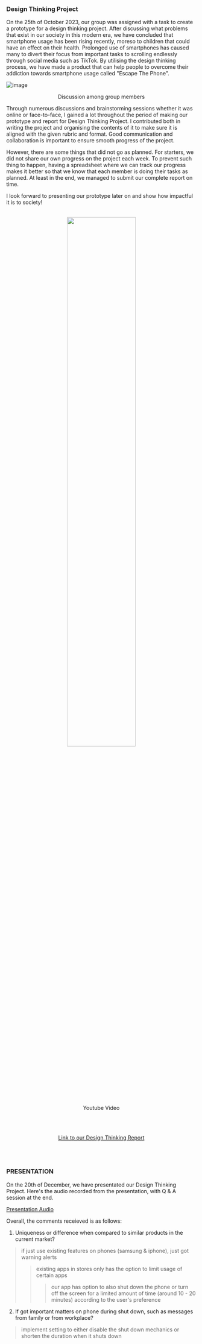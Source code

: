 ### Design Thinking Project

On the 25th of October 2023, our group was assigned with a task to create a prototype for
a design thinking project. After discussing what problems that exist in our society in this modern
era, we have concluded that smartphone usage has been rising recently, moreso to children that
could have an effect on their health. Prolonged use of smartphones has caused many to divert
their focus from important tasks to scrolling endlessly through social media such as TikTok. By
utilising the design thinking process, we have made a product that can help people to overcome
their addiction towards smartphone usage called "Escape The Phone".

![image](UTM-e-Portfolio/Design_Thinking_Project/discussionF2F.jpg)
<p align="center">Discussion among group members</p>

Through numerous discussions and brainstorming sessions whether it was online or face-to-face, I gained a lot throughout the period of making our prototype and report for Design Thinking Project. I contributed both in writing the project and organising the contents of it to make sure it is aligned with the given rubric and format. Good communication and collaboration is important to ensure smooth progress of the project.

However, there are some things that did not go as planned. For starters, we did not share our own progress on the project each week. To prevent such thing to happen, having a spreadsheet where we can track our progress makes it better so that we know that each member is doing their tasks as planned. At least in the end, we managed to submit our complete report on time.

I look forward to presenting our prototype later on and show how impactful it is to society!
<br><br>


<p align="center">
<a href="https://www.youtube.com/watch?v=N6It7ssxl84"><img src="http://img.youtube.com/vi/N6It7ssxl84/0.jpg" width="60%" height="60%" /></a>
</p>
<p align="center">Youtube Video</p>
<br><br>
<p align=center>
<a href="https://github.com/dotrovi/UTM-e-Portfolio/blob/main/Design_Thinking_Project/SECP1513-05%20Group%207%20Design%20Thinking%20Report-1.pdf">Link to our Design Thinking Report</a>
</p>
<br><br>

### PRESENTATION
On the 20th of December, we have presentated our Design Thinking Project. Here's the audio recorded from the presentation, with Q & A session at the end.

<a href="https://drive.google.com/file/d/1f90__dKrgBbsHeyfSdS9TCFiJDw8UNJO/view?usp=sharing">Presentation Audio</a>

Overall, the comments receieved is as follows:

1. Uniqueness or difference when compared to similar products in the current market?
> if just use existing features on phones (samsung & iphone), just got warning alerts
>> existing apps in stores only has the option to limit usage of certain apps
>>> our app has option to also shut down the phone or turn off the screen for a limited amount of time (around 10 - 20 minutes) according to the user's preference

2. If got important matters on phone during shut down, such as messages from family or from workplace?
> implement setting to either disable the shut down mechanics or shorten the duration when it shuts down
